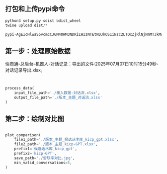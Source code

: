 
## 打包和上传pypi命令
```python
python3 setup.py sdist bdist_wheel
twine upload dist/*

pypi-AgEIcHlwaS5vcmcCJGM4OWM3NDRiLWIzNTEtNDJkOS1iNzc2LTQxZjRlNjNmMTJkMwACKlszLCI1MDA1MTkzMy00M2E3LTRmY2QtODNlMi0wYzJlNjlmNGNlY2MiXQAABiCvyx84-INQn769QJhjyDb4TfaM8domuUyQdBbl6ViiIw
```

## 第一步：处理原始数据

快商通-总后台-机器人-对话记录：导出的文件:2025年07月07日10时15分49秒-对话记录导出.xlsx。

```python


process_data(
    input_file_path='./接入数据-对话流.xlsx',
    output_file_path='./版本_主题_对话流.xlsx'
)
```

## 第二步：绘制对比图
```python

plot_comparison(
    file1_path='./版本_主题_候选话术库_kicp_gpt.xlsx',
    file2_path='./版本_主题_kicp-GPT.xlsx',
    prefix1='候选话术库_kicp_gpt',
    prefix2='kicp-GPT',
    save_path='./留联率对比.jpg',
    min_valid_conversations=5,
)
```